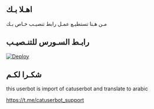 ## اهـلا بـك
مـن هـنا تستطيـع عمـل رابط تنصيـب خـاص بـك

## رابـط السـورس للتنـصيـب

[![Deploy](https://www.herokucdn.com/deploy/button.svg)](https://heroku.com/deploy?template=https://github.com/aobad/jmthon)

## شكـرا لكـم 


this userbot is import of catuserbot and translate to arabic

https://t.me/catuserbot_support
